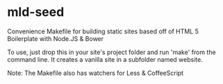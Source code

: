 mld-seed
========

Convenience Makefile for building static sites based off of HTML 5 Boilerplate with Node.JS &amp; Bower

To use, just drop this in your site's project folder and run 'make' from the command line. It creates a vanilla site in a subfolder named website.

Note: The Makefile also has watchers for Less & CoffeeScript

